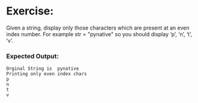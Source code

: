 # Exercise:

Given a string, display only those characters which are present at an even index number.
For example str = "pynative" so you should display ‘p’, ‘n’, ‘t’, ‘v’.

### Expected Output:
```
Orginal String is  pynative
Printing only even index chars
p
n
t
v
```